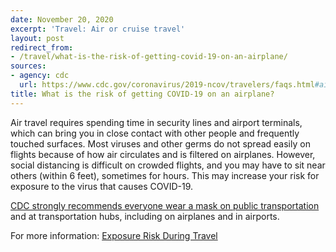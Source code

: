 ```yaml
---
date: November 20, 2020
excerpt: 'Travel: Air or cruise travel'
layout: post
redirect_from:
- /travel/what-is-the-risk-of-getting-covid-19-on-an-airplane/
sources:
- agency: cdc
  url: https://www.cdc.gov/coronavirus/2019-ncov/travelers/faqs.html#air-cruise-travel
title: What is the risk of getting COVID-19 on an airplane?
---
```


Air travel requires spending time in security lines and airport terminals, which can bring you in close contact with other people and frequently touched surfaces. Most viruses and other germs do not spread easily on flights because of how air circulates and is filtered on airplanes. However, social distancing is difficult on crowded flights, and you may have to sit near others (within 6 feet), sometimes for hours. This may increase your risk for exposure to the virus that causes COVID-19.

[CDC strongly recommends everyone wear a mask on public transportation](https://www.cdc.gov/coronavirus/2019-ncov/travelers/face-masks-public-transportation.html) and at transportation hubs, including on airplanes and in airports.

For more information: [Exposure Risk During Travel](https://www.cdc.gov/coronavirus/2019-ncov/php/risk-assessment.html)